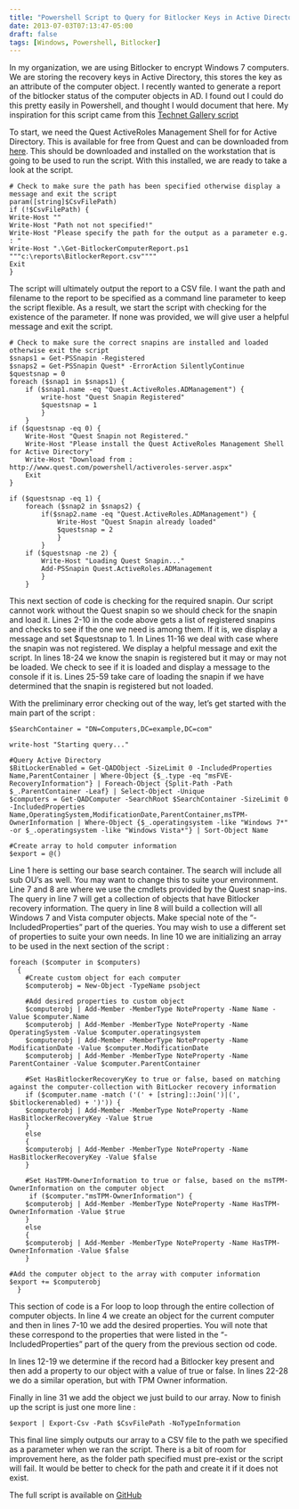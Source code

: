 ```yaml
---
title: "Powershell Script to Query for Bitlocker Keys in Active Directory"
date: 2013-07-03T07:13:47-05:00
draft: false
tags: [Windows, Powershell, Bitlocker]
---
```


In my organization, we are using Bitlocker to encrypt Windows 7 computers. We are storing the recovery keys in Active Directory, this stores the key as an attribute of the computer object. I recently wanted to generate a report of the bitlocker status of the computer objects in AD. I found out I could do this pretty easily in Powershell, and thought I would document that here.  My inspiration for this script came from this [Technet Gallery script](http://gallery.technet.microsoft.com/4231a8a1-cc60-4e07-a098-2844353186ad)

To start, we need the Quest ActiveRoles Management Shell for for Active Directory.   This is available for free from Quest and can be downloaded from [here](http://www.quest.com/powershell/activeroles-server.aspx).  This should be downloaded and installed on the workstation that is going to be used to run the script.  With this installed, we are ready to take a look at the script.

```
# Check to make sure the path has been specified otherwise display a message and exit the script
param([string]$CsvFilePath)
if (!$CsvFilePath) {
Write-Host ""
Write-Host "Path not not specified!"
Write-Host "Please specify the path for the output as a parameter e.g. : "
Write-Host ".\Get-BitlockerComputerReport.ps1 """c:\reports\BitlockerReport.csv""""
Exit
}
```

The script will ultimately output the report to a CSV file.  I want the path and filename to the report to be specified as a command line parameter to keep the script flexible.  As a result, we start the script with checking for the existence of the parameter.  If none was provided, we will give user a helpful message and exit the script.

```
# Check to make sure the correct snapins are installed and loaded otherwise exit the script
$snaps1 = Get-PSSnapin -Registered
$snaps2 = Get-PSSnapin Quest* -ErrorAction SilentlyContinue
$questsnap = 0
foreach ($snap1 in $snaps1) {
    if ($snap1.name -eq "Quest.ActiveRoles.ADManagement") {
        write-host "Quest Snapin Registered"
        $questsnap = 1
        }
    }
if ($questsnap -eq 0) {
    Write-Host "Quest Snapin not Registered."
    Write-Host "Please install the Quest ActiveRoles Management Shell for Active Directory"
    Write-Host "Download from : http://www.quest.com/powershell/activeroles-server.aspx"
    Exit
}
 
if ($questsnap -eq 1) {
    foreach ($snap2 in $snaps2) {
        if($snap2.name -eq "Quest.ActiveRoles.ADManagement") {
            Write-Host "Quest Snapin already loaded"
            $questsnap = 2
            }
        }
    if ($questsnap -ne 2) {
        Write-Host "Loading Quest Snapin..."
        Add-PSSnapin Quest.ActiveRoles.ADManagement
        }
    }
```

This next section of code is checking for the required snapin. Our script cannot work without the Quest snapin so we should check for the snapin and load it. Lines 2-10 in the code above gets a list of registered snapins and checks to see if the one we need is among them. If it is, we display a message and set $questsnap to 1. In Lines 11-16 we deal with case where the snapin was not registered. We display a helpful message and exit the script. In lines 18-24 we know the snapin is registered but it may or may not be loaded. We check to see if it is loaded and display a message to the console if it is. Lines 25-59 take care of loading the snapin if we have determined that the snapin is registered but not loaded.

With the preliminary error checking out of the way, let’s get started with the main part of the script :

```
$SearchContainer = "DN=Computers,DC=example,DC=com"
 
write-host "Starting query..."
 
#Query Active Directory
$BitLockerEnabled = Get-QADObject -SizeLimit 0 -IncludedProperties Name,ParentContainer | Where-Object {$_.type -eq "msFVE-RecoveryInformation"} | Foreach-Object {Split-Path -Path $_.ParentContainer -Leaf} | Select-Object -Unique
$computers = Get-QADComputer -SearchRoot $SearchContainer -SizeLimit 0 -IncludedProperties Name,OperatingSystem,ModificationDate,ParentContainer,msTPM-OwnerInformation | Where-Object {$_.operatingsystem -like "Windows 7*" -or $_.operatingsystem -like "Windows Vista*"} | Sort-Object Name
 
#Create array to hold computer information
$export = @()
```

Line 1 here is setting our base search container. The search will include all sub OU’s as well. You may want to change this to suite your environment. Line 7 and 8 are where we use the cmdlets provided by the Quest snap-ins. The query in line 7 will get a collection of objects that have Bitlocker recovery information. The query in line 8 will build a collection will all Windows 7 and Vista computer objects. Make special note of the “-IncludedProperties” part of the queries. You may wish to use a different set of properties to suite your own needs.  In line 10 we are initializing an array to be used in the next section of the script :

```
foreach ($computer in $computers)
  {
    #Create custom object for each computer
    $computerobj = New-Object -TypeName psobject
 
    #Add desired properties to custom object
    $computerobj | Add-Member -MemberType NoteProperty -Name Name -Value $computer.Name
    $computerobj | Add-Member -MemberType NoteProperty -Name OperatingSystem -Value $computer.operatingsystem
    $computerobj | Add-Member -MemberType NoteProperty -Name ModificationDate -Value $computer.ModificationDate
    $computerobj | Add-Member -MemberType NoteProperty -Name ParentContainer -Value $computer.ParentContainer
 
    #Set HasBitlockerRecoveryKey to true or false, based on matching against the computer-collection with BitLocker recovery information
    if ($computer.name -match ('(' + [string]::Join(')|(', $bitlockerenabled) + ')')) {
    $computerobj | Add-Member -MemberType NoteProperty -Name HasBitlockerRecoveryKey -Value $true
    }
    else
    {
    $computerobj | Add-Member -MemberType NoteProperty -Name HasBitlockerRecoveryKey -Value $false
    }
 
    #Set HasTPM-OwnerInformation to true or false, based on the msTPM-OwnerInformation on the computer object
     if ($computer."msTPM-OwnerInformation") {
    $computerobj | Add-Member -MemberType NoteProperty -Name HasTPM-OwnerInformation -Value $true
    }
    else
    {
    $computerobj | Add-Member -MemberType NoteProperty -Name HasTPM-OwnerInformation -Value $false
    }
 
#Add the computer object to the array with computer information
$export += $computerobj
  }
```

This section of code is a For loop to loop through the entire collection of computer objects. In line 4 we create an object for the current computer and then in lines 7-10 we add the desired properties. You will note that these correspond to the properties that were listed in the “-IncludedProperties” part of the query from the previous section od code.

In lines 12-19 we determine if the record had a Bitlocker key present and then add a property to our object with a value of true or false. In lines 22-28 we do a similar operation, but with TPM Owner information.

Finally in line 31 we add the object we just build to our array. Now to finish up the script is just one more line :

```
$export | Export-Csv -Path $CsvFilePath -NoTypeInformation
```

This final line simply outputs our array to a CSV file to the path we specified as a parameter when we ran the script.  There is a bit of room for improvement here, as the folder path specified must pre-exist or the script will fail.  It would be better to check for the path and create it if it does not exist.

The full script is available on [GitHub](https://github.com/vmiller/BitlockerComputerReport)